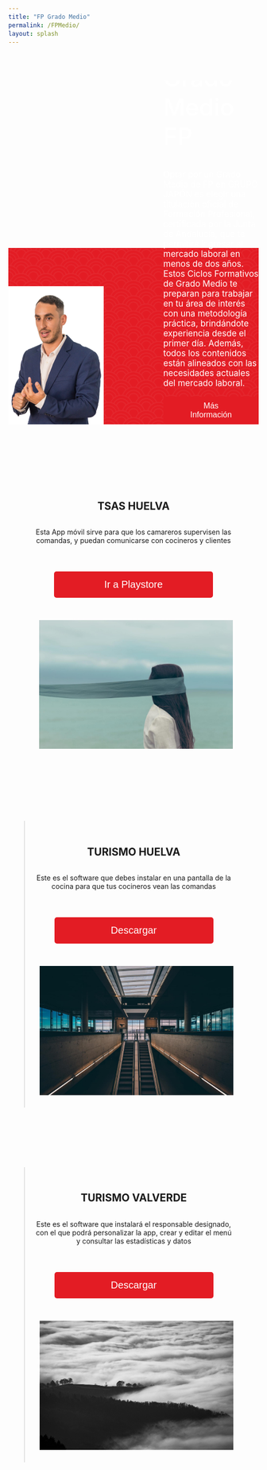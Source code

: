```yaml
---
title: "FP Grado Medio"
permalink: /FPMedio/
layout: splash
---
```

<style>
  .splash-container {
    position: relative;
    width: 100%;
    max-width: none;
    overflow: hidden;
    margin-bottom: 3em;
    padding: 0;
    margin-top: 5em;
    display: grid;
    grid-template-columns: repeat(2,1fr); /* 2 columns: auto for image width, 1fr for rest */
    grid-template-rows: 142px 1fr; /* 2 rows: auto for title, auto for text */
    grid-column-gap: 120px; /* Adjust spacing between columns */
    grid-row-gap: 20px; /* Adjust spacing between rows */
    align-items: end;
  }

  .splash-image {
    width: 100%;
    display: block;
    position: absolute;
    z-index: -1; /* Send the background image to the back */
    margin: 0 0;
  }

  .top-right {
    grid-row: 1 / 2; /* First row */
    grid-column: 2 / 3; /* Second column */
    font-size: 48px;
    font-weight: 500;
    color: white;
    z-index: 10; /* Ensure above background image */
  }

  .left-image {
    grid-row: 1 / 3; /* Both rows */
    grid-column: 1 / 2; /* First column */
    width: 370px;
    z-index: 10; /* Ensure above background image */
    margin-left: auto;
    margin-bottom: 0;
    margin-top: 1em;
  }

  .bottom-right {
    grid-row: 2 / 3; /* Second row */
    grid-column: 2 / 3; /* Second column */
    align-self: start; /* Align to the start */
    color: white;
    z-index: 10; /* Ensure above background image */
    max-width: 504px;
  }

  .bottom-right p {
    font-size: 17px;
  }
</style>

<div class="splash-container">
  <!-- Full-width background image -->
  <img src="/assets/images/CABECERA.png" alt="Full Width Image" class="splash-image">

  <!-- Text title at top right -->
  <div class="top-right">Grado Medio FP</div>

  <!-- Left image upfront -->
  <img src="/assets/images/profesorPablo2.png" alt="Left Image" class="left-image">

  <!-- Text content at bottom right -->
  <div class="bottom-right">
    <p>Optar por un Grado Medio de FP en GRUPO JAPÓN es elegir una titulación oficial de Formación Profesional, certificada por la Junta de Andalucía, que te permitirá ingresar al mercado laboral en menos de dos años. Estos Ciclos Formativos de Grado Medio te preparan para trabajar en tu área de interés con una metodología práctica, brindándote experiencia desde el primer día. Además, todos los contenidos están alineados con las necesidades actuales del mercado laboral.</p>
    <button class="plan-button2" onclick="location.href='https://japonformacion.netlify.app/contacto/'">Más Información</button>
  </div>
</div>



<style>
img {
  float: right;
  margin-left: 10px;
  margin-bottom: 5px;
  margin-top: 5px;
}
  
.plan-container {
  display: flex;
  justify-content: center;
  flex-wrap: wrap;
}

.plan {
  width: 400px; /* Ancho deseado de cada plan */
  padding: 20px;
  border-left: 1px solid #ccc;
  text-align: center;
  margin-bottom: 60px; /* Espacio inferior entre cada plan */
  margin-top: 60px;
  display: flex;
  flex-direction: column;
  justify-content: space-between;
}

.plan-button2 {
  background-color: #e31c24; /* Cambio de color */
  color: white;
  border: none;
  padding: 10px 50px;
  text-align: center;
  text-decoration: none;
  display: inline-block;
  font-size: 16px;
  border-radius: 5px;
  cursor: pointer;
}

.plan-button2:hover {
  background-color: #9b1b20; /* Cambio de color en el hover */
}

.plan-button {
  background-color: #e31c24; /* Cambio de color */
  color: white;
  border: none;
  padding: 15px 80px;
  margin: 40px;
  text-align: center;
  text-decoration: none;
  display: inline-block;
  font-size: 20px;
  border-radius: 5px;
  cursor: pointer;
}

.plan-button:hover {
  background-color: #9b1b20; /* Cambio de color en el hover */
}
  
.table-container {
  margin-top: 60px; /* Ajusta el margen superior según sea necesario */
}

.table-container table {
  border-collapse: collapse;
  border: none; /* elimina los bordes de la tabla */
}

.table-container td {
  padding: 8px;
  border: 1px solid #ccc;
  text-align: left;
}

.table-container th {
  padding: 8px;
  background-color: transparent !important; /* Fondo transparente */
  border: none; /* Sin bordes */
}

.table-container thead th {
  background-color: transparent !important; /* Fondo transparente */
}

.table-container tbody tr:nth-child(even) {
  background-color: #e0e0e0; /* Cambia el color de fondo para las filas pares */
}

/* Elimina los bordes de las celdas exteriores */
.table-container th:first-child,
.table-container td:first-child {
  border-left: none;
}

.table-container th:last-child,
.table-container td:last-child {
  border-right: none;
}

/* Elimina la última línea horizontal */
.table-container tr:last-child th,
.table-container tr:last-child td {
  border-bottom: none;
}

/* Elimina la primera línea horizontal */
.table-container tr:first-child th,
.table-container tr:first-child td {
  border-top: none;
}

/* Elimina la segunda línea horizontal */
.table-container tr:nth-child(2) th,
.table-container tr:nth-child(2) td {
  border-top: none;
}

.dropdown {
  position: relative;
  display: inline-block;
}

.dropdown-content {
  display: none;
  position: absolute;
  background-color: #e31c24;
  min-width: 160px;
  box-shadow: 0px 8px 16px 0px rgba(0,0,0,0.2);
  z-index: 1;
}

.dropdown-content a {
  color: white;
  padding: 12px 16px;
  text-decoration: none;
  display: block;
  font-size: 16px;
}

.dropdown-content a:hover {
  background-color: #9b1b20;
}

.dropdown:hover .dropdown-content {
  display: block;
}

.dropdown:hover .dropbtn {
  background-color: #9b1b20;
}

.dropbtn {
  background-color: #e31c24;
  color: white;
  padding: 10px 30px 10px 50px; /* Increased padding to accommodate the image */
  margin-left: 0.2em;
  border: none;
  cursor: pointer;
  border-radius: 5px;
  display: inline-flex;
  align-items: center;
}

.dropbtn img {
  margin-left: 20px;
  vertical-align: middle;
}
</style>

<div class="plan-container">
  <div class="plan" style="border-left: 0px;">
    <h2>TSAS HUELVA</h2>
    <p>Esta App móvil sirve para que los camareros supervisen las comandas, y puedan comunicarse con cocineros y clientes</p>
    <button class="plan-button" onclick="location.href='/payment_form/?plan=Gratis'">Ir a Playstore</button>
    <img src="/assets/images/unsplash-gallery-image-1.jpg" alt="">
  </div>

  <div class="plan">
    <h2>TURISMO HUELVA</h2>
    <p>Este es el software que debes instalar en una pantalla de la cocina para que tus cocineros vean las comandas</p>
    <button class="plan-button" onclick="location.href='/payment_form/?plan=Pro'">Descargar</button>
    <img src="/assets/images/unsplash-gallery-image-2.jpg" alt="">
  </div>

  <div class="plan">
    <h2>TURISMO VALVERDE</h2>
    <p>Este es el software que instalará el responsable designado, con el que podrá personalizar la app, crear y editar el menú y consultar las estadísticas y datos</p>
    <button class="plan-button" onclick="location.href='/payment_form/?plan=Premium'">Descargar</button>
    <img src="/assets/images/unsplash-gallery-image-3.jpg" alt="">
  </div>
</div>

<script>
function selectOS(os) {
  document.getElementById('osText').textContent = os;
}
</script>
